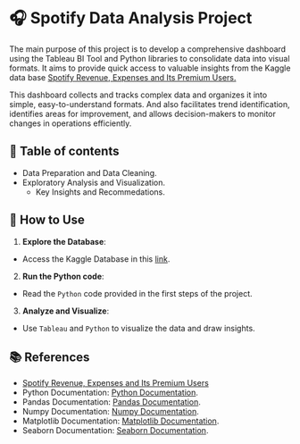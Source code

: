 # 🎧 Spotify Data Analysis Project

The main purpose of this project is to develop a comprehensive dashboard using the Tableau BI Tool and Python libraries to consolidate data into visual formats. It aims to provide quick access to valuable insights from the Kaggle data base [Spotify Revenue, Expenses and Its Premium Users.](https://www.kaggle.com/datasets/mauryansshivam/spotify-revenue-expenses-and-its-premium-users?resource=download)

This dashboard collects and tracks complex data and organizes it into simple, easy-to-understand formats. And also facilitates trend identification, identifies areas for improvement, and allows decision-makers to monitor changes in operations efficiently.

## 🔎 Table of contents
- Data Preparation and Data Cleaning.
- Exploratory Analysis and Visualization.
  - Key Insights and Recommedations.

## 📂 How to Use
1. **Explore the Database**:
  - Access the Kaggle Database in this [link](https://www.kaggle.com/datasets/mauryansshivam/spotify-revenue-expenses-and-its-premium-users?resource=download).
2. **Run the Python code**:
  - Read the `Python` code provided in the first steps of the project.
3. **Analyze and Visualize**:
  - Use `Tableau` and `Python` to visualize the data and draw insights.

## 📚 References
- [Spotify Revenue, Expenses and Its Premium Users](https://www.kaggle.com/datasets/mauryansshivam/spotify-revenue-expenses-and-its-premium-users?resource=download)
- Python Documentation: [Python Documentation](https://docs.python.org/3/).
- Pandas Documentation: [Pandas Documentation](https://pandas.pydata.org/docs/).
- Numpy Documentation: [Numpy Documentation](https://numpy.org/doc/).
- Matplotlib Documentation: [Matplotlib Documentation](https://matplotlib.org/stable/index.html).
- Seaborn Documentation: [Seaborn Documentation](https://seaborn.pydata.org/).
